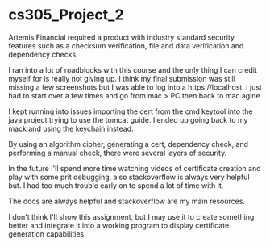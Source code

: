 # cs305_Project_2


Artemis Financial required a product with industry standard security features such as a checksum verification, file and data verification and dependency checks.

I ran into a lot of roadblocks with this course and the only thing I can credit myself for is really not giving up. I think my final submission was still missing a few screenshots but I was able to log into a https://localhost. I just had to start over a few times and go from mac > PC then back to mac agine

I kept running into issues importing the cert from the cmd keytool into the java project trying to use the tomcat guide. I ended up going back to my mack and using the keychain instead. 

By using an algorithm cipher, generating a cert, dependency check, and performing a manual check, there were several layers of security.

In the future I'll spend more time watching videos of certificate creation and play with some prit debugging, also stackoverflow is always very helpful but. I had too much trouble early on to spend a lot of time with it. 

The docs are always helpful and stackoverflow are my main resources. 

I don't think I'll show this assignment, but I may use it to create something better and integrate it into a working program to display certificate generation capabilities
